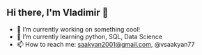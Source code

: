 ## Hi there, I'm Vladimir 👋

- 🔭 I’m currently working on something cool!
- 🌱 I’m currently learning python, SQL, Data Science
- 📫 How to reach me: saakyan2001@gmail.com, @vsaakyan77
